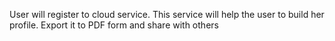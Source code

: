 User will register to cloud service. This service will help the user to build her profile. Export it to  PDF form and share with others